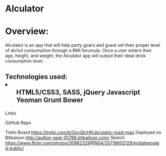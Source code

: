 # Alculator

<h1>Overview:</h1>
Alculator is an app that will help party goers and guest set their proper level of alchol consumption through a BMI forumula. Once a user enters their age, height, and weight, the Alculator app will output their ideal drink consumption level.  


<h2> Technologies used:
<li>
 <ul>
HTML5/CSS3,
SASS,
jQuery 
Javascript
Yeoman
Grunt
Bower
  </ul>
</li>
  
</h2>
Links

GitHub Repo

Trello Board
https://trello.com/b/GsvQIcHK/alculator-road-map
Deployed on Bitbaloon
http://author-seal-35788.bitballoon.com/
Sketch
https://www.flickr.com/photos/30882329@N04/20718602129/in/dateposted-public/
